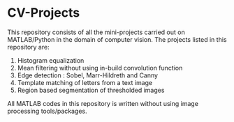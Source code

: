 # CV-Projects
This repository consists of all the mini-projects carried out on MATLAB/Python in the domain of computer vision.
The projects listed in this repository are:
1. Histogram equalization
2. Mean filtering without using in-build convolution function
3. Edge detection : Sobel, Marr-Hildreth and Canny 
4. Template matching of letters from a text image
5. Region based segmentation of thresholded images

All MATLAB codes in this repository is written without using image processing tools/packages.
